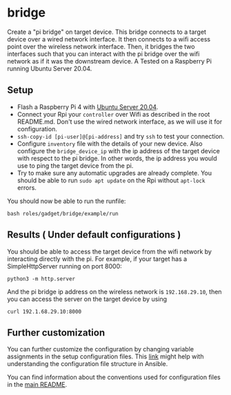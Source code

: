# bridge
Create a "pi bridge" on target device. This bridge connects to a target device over a wired network interface. It then connects to a wifi access point over the wireless network interface. Then, it bridges the two interfaces such that you can interact with the pi bridge over the wifi network as if it was the downstream device. A Tested on a Raspberry Pi running Ubuntu Server 20.04.

## Setup
* Flash a Raspberry Pi 4 with [Ubuntu Server 20.04](https://ubuntu.com/download/raspberry-pi).
* Connect your Rpi your `controller` over Wifi as described in the root README.md. Don't use the wired network interface, as we will use it for configuration.
* `ssh-copy-id [pi-user]@[pi-address]`  and try `ssh` to test your connection.
* Configure `inventory` file with the details of your new device. Also configure the `bridge_device_ip` with the ip address of the target device with respect to the pi bridge. In other words, the ip address you would use to ping the target device from the pi.
* Try to make sure any automatic upgrades are already complete. You should be able to run `sudo apt update` on the Rpi without `apt-lock` errors.


You should now be able to run the runfile:
```
bash roles/gadget/bridge/example/run
```


## Results ( Under default configurations )
You should be able to access the target device from the wifi network by interacting directly with the pi. For example, if your target has a SimpleHttpServer running on port 8000:
```
python3 -m http.server
```
And the pi bridge ip address on the wireless network is `192.168.29.10`, then you can access the server on the target device by using 
```
curl 192.1.68.29.10:8000
```

## Further customization
You can further customize the configuration by changing variable assignments in the setup configuration files. This [link](https://docs.ansible.com/ansible/latest/user_guide/intro_inventory.html#group-variables) might help with understanding the configuration file structure in Ansible.

You can find information about the conventions used for configuration files in the [main README](/README.md#toolbox-structure).

